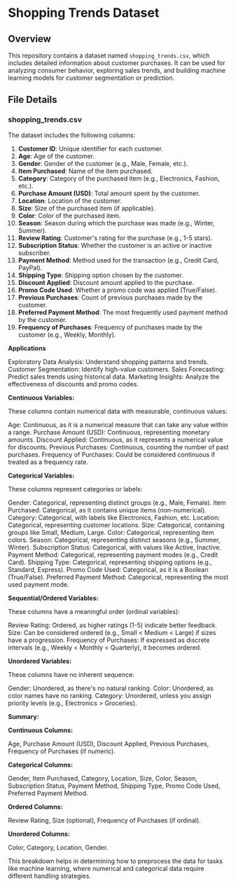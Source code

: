 # Shopping Trends Dataset

## Overview
This repository contains a dataset named `shopping_trends.csv`, which includes detailed information about customer purchases. It can be used for analyzing consumer behavior, exploring sales trends, and building machine learning models for customer segmentation or prediction.



## File Details

### **shopping_trends.csv**

The dataset includes the following columns:

1. **Customer ID**: Unique identifier for each customer.
2. **Age**: Age of the customer.
3. **Gender**: Gender of the customer (e.g., Male, Female, etc.).
4. **Item Purchased**: Name of the item purchased.
5. **Category**: Category of the purchased item (e.g., Electronics, Fashion, etc.).
6. **Purchase Amount (USD)**: Total amount spent by the customer.
7. **Location**: Location of the customer.
8. **Size**: Size of the purchased item (if applicable).
9. **Color**: Color of the purchased item.
10. **Season**: Season during which the purchase was made (e.g., Winter, Summer).
11. **Review Rating**: Customer's rating for the purchase (e.g., 1-5 stars).
12. **Subscription Status**: Whether the customer is an active or inactive subscriber.
13. **Payment Method**: Method used for the transaction (e.g., Credit Card, PayPal).
14. **Shipping Type**: Shipping option chosen by the customer.
15. **Discount Applied**: Discount amount applied to the purchase.
16. **Promo Code Used**: Whether a promo code was applied (True/False).
17. **Previous Purchases**: Count of previous purchases made by the customer.
18. **Preferred Payment Method**: The most frequently used payment method by the customer.
19. **Frequency of Purchases**: Frequency of purchases made by the customer (e.g., Weekly, Monthly).


**Applications**

Exploratory Data Analysis: Understand shopping patterns and trends.
Customer Segmentation: Identify high-value customers.
Sales Forecasting: Predict sales trends using historical data.
Marketing Insights: Analyze the effectiveness of discounts and promo codes.

**Continuous Variables:**

These columns contain numerical data with measurable, continuous values:

Age: Continuous, as it is a numerical measure that can take any value within a range.
Purchase Amount (USD): Continuous, representing monetary amounts.
Discount Applied: Continuous, as it represents a numerical value for discounts.
Previous Purchases: Continuous, counting the number of past purchases.
Frequency of Purchases: Could be considered continuous if treated as a frequency rate.

**Categorical Variables:**

These columns represent categories or labels:

Gender: Categorical, representing distinct groups (e.g., Male, Female).
Item Purchased: Categorical, as it contains unique items (non-numerical).
Category: Categorical, with labels like Electronics, Fashion, etc.
Location: Categorical, representing customer locations.
Size: Categorical, containing groups like Small, Medium, Large.
Color: Categorical, representing item colors.
Season: Categorical, representing distinct seasons (e.g., Summer, Winter).
Subscription Status: Categorical, with values like Active, Inactive.
Payment Method: Categorical, representing payment modes (e.g., Credit Card).
Shipping Type: Categorical, representing shipping options (e.g., Standard, Express).
Promo Code Used: Categorical, as it is a Boolean (True/False).
Preferred Payment Method: Categorical, representing the most used payment mode.  

**Sequential/Ordered Variables:**

These columns have a meaningful order (ordinal variables):

Review Rating: Ordered, as higher ratings (1-5) indicate better feedback.
Size: Can be considered ordered (e.g., Small < Medium < Large) if sizes have a progression.
Frequency of Purchases: If expressed as discrete intervals (e.g., Weekly < Monthly < Quarterly), it becomes ordered.

**Unordered Variables:**

These columns have no inherent sequence:

Gender: Unordered, as there's no natural ranking.
Color: Unordered, as color names have no ranking.
Category: Unordered, unless you assign priority levels (e.g., Electronics > Groceries).

**Summary:**

**Continuous Columns:**

Age, Purchase Amount (USD), Discount Applied, Previous Purchases, Frequency of Purchases (if numeric).
    
**Categorical Columns:**

Gender, Item Purchased, Category, Location, Size, Color, Season, Subscription Status, Payment Method, Shipping Type, Promo Code Used, Preferred Payment Method.

**Ordered Columns:**

Review Rating, Size (optional), Frequency of Purchases (if ordinal).  

**Unordered Columns:**

Color, Category, Location, Gender.
    
This breakdown helps in determining how to preprocess the data for tasks like machine learning, where numerical and categorical data require different handling strategies.







